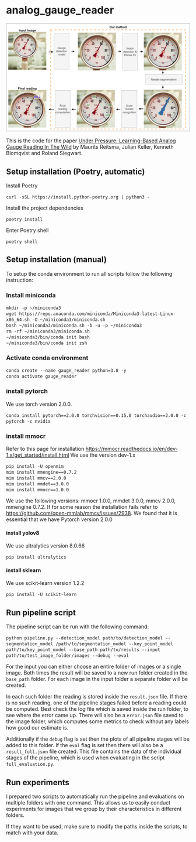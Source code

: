 # analog_gauge_reader

<p align="center">
<img src=method_overview.png>
</p>

This is the code for the paper [Under Pressure: Learning-Based Analog Gauge Reading In The Wild](https://arxiv.org/abs/2404.08785) by Maurits Reitsma, Julian Keller, Kenneth Blomqvist and Roland Siegwart. 

## Setup installation (Poetry, automatic)

Install Poetry

```shell
curl -sSL https://install.python-poetry.org | python3 -
```

Install the project dependencies

```shell
poetry install
```

Enter Poetry shell

```shell
poetry shell
```

## Setup installation (manual)

To setup the conda environment to run all scripts follow the following instruction:

### Install miniconda
```shell
mkdir -p ~/miniconda3
wget https://repo.anaconda.com/miniconda/Miniconda3-latest-Linux-x86_64.sh -O ~/miniconda3/miniconda.sh
bash ~/miniconda3/miniconda.sh -b -u -p ~/miniconda3
rm -rf ~/miniconda3/miniconda.sh
~/miniconda3/bin/conda init bash
~/miniconda3/bin/conda init zsh
```

### Activate conda environment
```shell
conda create --name gauge_reader python=3.8 -y
conda activate gauge_reader
```

### install pytorch

We use torch version 2.0.0.

```shell
conda install pytorch==2.0.0 torchvision==0.15.0 torchaudio==2.0.0 -c pytorch -c nvidia
```

### install mmocr

Refer to this page for installation <https://mmocr.readthedocs.io/en/dev-1.x/get_started/install.html>
We use the version dev-1.x

```shell
pip install -U openmim
mim install mmengine==0.7.2
mim install mmcv==2.0.0
mim install mmdet==3.0.0
mim install mmocr==1.0.0
```

We use the following versions: mmocr 1.0.0, mmdet 3.0.0, mmcv 2.0.0, mmengine 0.7.2.
If for some reason the installation fails refer to https://github.com/open-mmlab/mmcv/issues/2938.
We found that it is essential that we have Pytorch version 2.0.0

#### install yolov8

We use ultralytics version 8.0.66

```shell
pip install ultralytics
```

#### install sklearn

We use scikit-learn version 1.2.2

```shell
pip install -U scikit-learn
```

## Run pipeline script

The pipeline script can be run with the following command:

```shell
python pipeline.py --detection_model path/to/detection_model --segmentation_model /path/to/segmentation_model --key_point_model path/to/key_point_model --base_path path/to/results --input path/to/test_image_folder/images --debug --eval
```

For the input you can either choose an entire folder of images or a single image. Both times the result will be saved to a new run folder created in the `base_path` folder. For each image in the input folder a separate folder will be created.

In each such folder the reading is stored inside the `result.json` file. If there is no such reading, one of the pipeline stages failed before a reading could be computed. Best check the log file which is saved inside the run folder, to see where the error came up. There will also be a `error.json` file saved to the image folder, which computes some metrics to check without any labels how good our estimate is.

Additionally if the `debug` flag is set then the plots of all pipeline stages will be added to this folder. If the `eval` flag is set then there will also be a `result_full.json` file created. This file contains the data of the individual stages of the pipeline, which is used when evaluating in the script `full_evaluation.py`.

## Run experiments

I prepared two scripts to automatically run the pipeline and evaluations on multiple folders with one command. This allows us to easily conduct experiments for images that we group by their characteristics in different folders.

If they want to be used, make sure to modify the paths inside the scripts, to match with your data.

